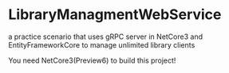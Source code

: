 # LibraryManagmentWebService
a practice scenario that uses gRPC server in NetCore3 and EntityFrameworkCore to manage unlimited library clients

You need NetCore3(Preview6) to build this project!
